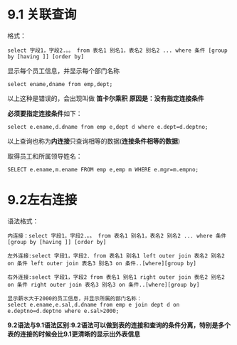# 9.1 关联查询

格式：

```mysql
select 字段1，字段2.。。 from 表名1 别名1，表名2 别名2 ... where 条件 [group by [having ]] [order by]
```

显示每个员工信息，并显示每个部门名称

```mysql
select ename,dname from emp,dept;
```

以上这种是错误的，会出现叫做 **笛卡尔乘积** **原因是：没有指定连接条件**

**必须要指定连接条件**如下：

```mysql
select e.ename,d.dname from emp e,dept d where e.dept=d.deptno;
```

以上查询也称为**内连接**只查询相等的数据(**连接条件相等的数据**)

取得员工和所属领导姓名：

```mysql
SELECT e.ename,m.ename FROM emp e,emp m WHERE e.mgr=m.empno;
```

# 9.2左右连接

语法格式：

```mysql
内连接：select 字段1，字段2.。。 from 表名1 别名1，表名2 别名2 ... where 条件 [group by [having ]] [order by]
```

```mysql
左外连接:select 字段1，字段2. from 表名1 别名1 left outer join 表名2 别名2 on 条件 left outer join 表名3 别名3 on 条件..[where][group by]
```

```mysql
右外连接:select 字段1，字段2 from 表名1 别名1 right outer join 表名2 别名2 on 条件 right outer join 表名3 别名3 on 条件..[where][group by]
```

```mysql
显示薪水大于2000的员工信息，并显示所属的部门名称：
select e.ename,e.sal,d.dname from emp e join dept d on e.deptno=d.deptno where e.sal>2000;
```

**9.2语法与9.1语法区别:9.2语法可以做到表的连接和查询的条件分离，特别是多个表的连接的时候会比9.1更清晰的显示出外表信息**

